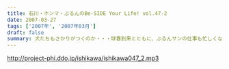 ```yaml
---
title: 石川・ホンマ・ぶるんのBe-SIDE Your Life! vol.47-2
date: 2007-03-27
tags: ['2007年', '2007年03月']
draft: false
summary: 犬たちもさかりがつくのか・・・球春到来とともに、ぶるんサンの仕事も忙しくなるばかり・・・本日は珍しく、この二本目でぶるんサンはオサラバです。なんでも、銀座で打ち合わせだとか！うーん、改編期真っ盛り〜〜NAMAE
---
```


http://project-phi.ddo.jp/ishikawa/ishikawa047_2.mp3
